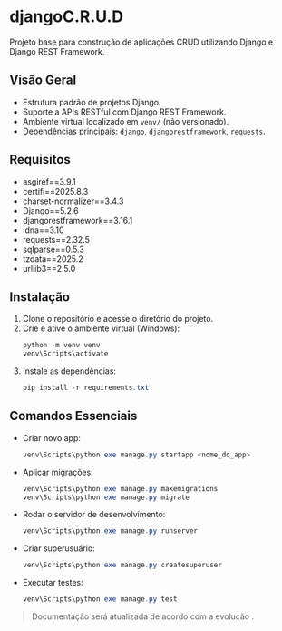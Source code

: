 # djangoC.R.U.D

Projeto base para construção de aplicações CRUD utilizando Django e Django REST Framework.

## Visão Geral
- Estrutura padrão de projetos Django.
- Suporte a APIs RESTful com Django REST Framework.
- Ambiente virtual localizado em `venv/` (não versionado).
- Dependências principais: `django`, `djangorestframework`, `requests`.

## Requisitos
- asgiref==3.9.1
- certifi==2025.8.3
- charset-normalizer==3.4.3
- Django==5.2.6
- djangorestframework==3.16.1
- idna==3.10
- requests==2.32.5
- sqlparse==0.5.3
- tzdata==2025.2
- urllib3==2.5.0

## Instalação
1. Clone o repositório e acesse o diretório do projeto.
2. Crie e ative o ambiente virtual (Windows):
   ```powershell
   python -m venv venv
   venv\Scripts\activate
   ```
3. Instale as dependências:
   ```powershell
   pip install -r requirements.txt
   ```

## Comandos Essenciais
- Criar novo app:
  ```powershell
  venv\Scripts\python.exe manage.py startapp <nome_do_app>
  ```
- Aplicar migrações:
  ```powershell
  venv\Scripts\python.exe manage.py makemigrations
  venv\Scripts\python.exe manage.py migrate
  ```
- Rodar o servidor de desenvolvimento:
  ```powershell
  venv\Scripts\python.exe manage.py runserver
  ```
- Criar superusuário:
  ```powershell
  venv\Scripts\python.exe manage.py createsuperuser
  ```
- Executar testes:
  ```powershell
  venv\Scripts\python.exe manage.py test
  ```

> Documentação será atualizada de acordo com a evolução .
